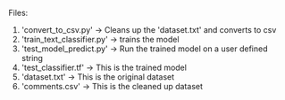 Files:

1. 'convert\_to\_csv.py' -> Cleans up the 'dataset.txt' and converts to csv
2. 'train\_text\_classifier.py' -> trains the model
3. 'test\_model\_predict.py' -> Run the trained model on a user defined string
4. 'test\_classifier.tf' -> This is the trained model
5. 'dataset.txt' -> This is the original dataset
6. 'comments.csv' -> This is the cleaned up dataset
